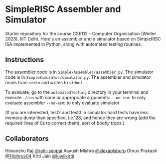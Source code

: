 # SimpleRISC Assembler and Simulator
Starter repository for the course CSE112 - Computer Organisation (Winter 2023), IIIT Delhi.
Here's an assembler and a simulator based on SimpleRISC ISA implemented in Python, along with automated testing routines.

## Instructions
The assembler code is in `Simple-Assembler/assembler.py`.
The simulator code is in `SimpleSimulator/simulator.py`.
The assembler and simulator reads from `stdin` and writes to `stdout`.

To evaluate, go to the `automatedTesting` directory in your terminal and execute `./run` with none or appropriate arguments:
`--no-sim`: to only evaluate assembler
`--no-asm`: to only evaluate simulator

(If you are interested, test2 and test3 in simulator hard tests have less memory dump than specified, i.e.128, and hence they are wrong (add the required lines of 0s to correct them), sort of _booby traps_.)

## Collaborators
Himanshu Raj [@rahi-senpai](https://www.github.com/rahi-senpai)
Aayush Mishra [@alexaplsburp](https://www.github.com/alexaplsburp)
Dhruv Prakash [@14dhruv04](https://www.github.com/14dhruv04)
Kirti Jain [@kiwiikirtii](https://www.github.com/kiwiikirtii)